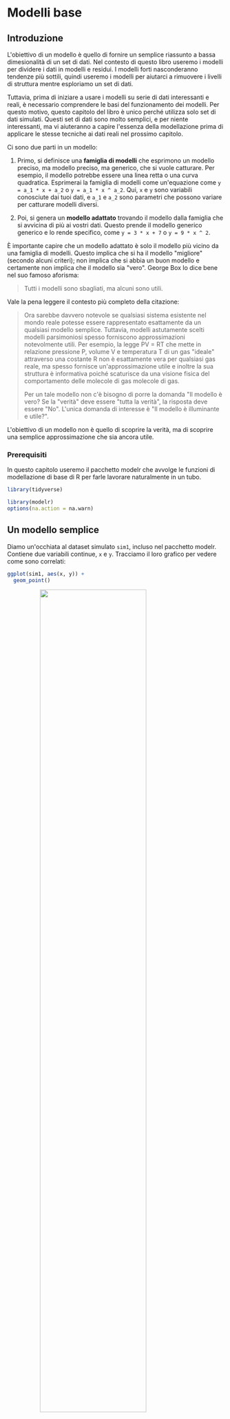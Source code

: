 # Modelli base

## Introduzione

L'obiettivo di un modello è quello di fornire un semplice riassunto a bassa dimesionalità di un set di dati. Nel contesto di questo libro useremo i modelli per dividere i dati in modelli e residui. I modelli forti nasconderanno tendenze più sottili, quindi useremo i modelli per aiutarci a rimuovere i livelli di struttura mentre esploriamo un set di dati.

Tuttavia, prima di iniziare a usare i modelli su serie di dati interessanti e reali, è necessario comprendere le basi del funzionamento dei modelli. Per questo motivo, questo capitolo del libro è unico perché utilizza solo set di dati simulati. Questi set di dati sono molto semplici, e per niente interessanti, ma vi aiuteranno a capire l'essenza della modellazione prima di applicare le stesse tecniche ai dati reali nel prossimo capitolo.

Ci sono due parti in un modello:

1.  Primo, si definisce una __famiglia di modelli__ che esprimono un modello preciso, ma 
    modello preciso, ma generico, che si vuole catturare. Per esempio, il modello 
    potrebbe essere una linea retta o una curva quadratica. Esprimerai
    la famiglia di modelli come un'equazione come `y = a_1 * x + a_2` o 
    `y = a_1 * x ^ a_2`. Qui, `x` e `y` sono variabili conosciute dai tuoi
    dati, e `a_1` e `a_2` sono parametri che possono variare per catturare 
    modelli diversi.

1.  Poi, si genera un __modello adattato__ trovando il modello dalla 
    famiglia che si avvicina di più ai vostri dati. Questo prende il modello generico 
    generico e lo rende specifico, come `y = 3 * x + 7` o `y = 9 * x ^ 2`.

È importante capire che un modello adattato è solo il modello più vicino da una famiglia di modelli. Questo implica che si ha il modello "migliore" (secondo alcuni criteri); non implica che si abbia un buon modello e certamente non implica che il modello sia "vero". George Box lo dice bene nel suo famoso aforisma:

> Tutti i modelli sono sbagliati, ma alcuni sono utili.

Vale la pena leggere il contesto più completo della citazione:

> Ora sarebbe davvero notevole se qualsiasi sistema esistente nel mondo reale 
> potesse essere rappresentato esattamente da un qualsiasi modello semplice. Tuttavia, modelli astutamente scelti 
> modelli parsimoniosi spesso forniscono approssimazioni notevolmente utili. Per 
> esempio, la legge PV = RT che mette in relazione pressione P, volume V e temperatura T di 
> un gas "ideale" attraverso una costante R non è esattamente vera per qualsiasi gas reale, ma 
> spesso fornisce un'approssimazione utile e inoltre la sua struttura è 
> informativa poiché scaturisce da una visione fisica del comportamento delle molecole di gas 
> molecole di gas.
> 
> Per un tale modello non c'è bisogno di porre la domanda "Il modello è vero? 
> Se la "verità" deve essere "tutta la verità", la risposta deve essere "No". L'unica 
> domanda di interesse è "Il modello è illuminante e utile?".

L'obiettivo di un modello non è quello di scoprire la verità, ma di scoprire una semplice approssimazione che sia ancora utile. 

### Prerequisiti

In questo capitolo useremo il pacchetto modelr che avvolge le funzioni di modellazione di base di R per farle lavorare naturalmente in un tubo.


```r
library(tidyverse)

library(modelr)
options(na.action = na.warn)
```

## Un modello semplice

Diamo un'occhiata al dataset simulato `sim1`, incluso nel pacchetto modelr. Contiene due variabili continue, `x` e `y`. Tracciamo il loro grafico per vedere come sono correlati:


```r
ggplot(sim1, aes(x, y)) + 
  geom_point()
```

<img src="model-basics_files/figure-html/unnamed-chunk-1-1.png" width="70%" style="display: block; margin: auto;" />

Si può vedere un forte modello nei dati. Usiamo un modello per catturare quel modello e renderlo esplicito. È nostro compito fornire la forma base del modello. In questo caso, la relazione sembra lineare, cioè `y = a_0 + a_1 * x`.  Cominciamo a farci un'idea di come sono i modelli di questa famiglia generandone alcuni a caso e sovrapponendoli ai dati. Per questo semplice caso, possiamo usare `geom_abline()` che prende una pendenza e un'intercetta come parametri. Più avanti impareremo tecniche più generali che funzionano con qualsiasi modello.


```r
models <- tibble(
  a1 = runif(250, -20, 40),
  a2 = runif(250, -5, 5)
)

ggplot(sim1, aes(x, y)) + 
  geom_abline(aes(intercept = a1, slope = a2), data = models, alpha = 1/4) +
  geom_point() 
```

<img src="model-basics_files/figure-html/unnamed-chunk-2-1.png" width="70%" style="display: block; margin: auto;" />

Ci sono 250 modelli su questo grafico, ma molti sono davvero pessimi! Dobbiamo trovare i buoni modelli rendendo precisa la nostra intuizione che un buon modello è "vicino" ai dati. Abbiamo bisogno di un modo per quantificare la distanza tra i dati e un modello. Poi possiamo adattare il modello trovando il valore di `a_0` e `a_1` che genera il modello con la minore distanza dai dati.

Un facile punto di partenza è trovare la distanza verticale tra ogni punto e il modello, come nel seguente diagramma. (Nota che ho spostato leggermente i valori x in modo che tu possa vedere le singole distanze).

<img src="model-basics_files/figure-html/unnamed-chunk-3-1.png" width="70%" style="display: block; margin: auto;" />

Questa distanza è semplicemente la differenza tra il valore y dato dal modello (la __predizione__) e il valore y reale nei dati (la __risposta__).

Per calcolare questa distanza, prima trasformiamo la nostra famiglia di modelli in una funzione R. Questa prende i parametri del modello e i dati come input, e dà come output i valori predetti dal modello:


```r
model1 <- function(a, data) {
  a[1] + data$x * a[2]
}
model1(c(7, 1.5), sim1)
#>  [1]  8.5  8.5  8.5 10.0 10.0 10.0 11.5 11.5 11.5 13.0 13.0 13.0 14.5 14.5 14.5
#> [16] 16.0 16.0 16.0 17.5 17.5 17.5 19.0 19.0 19.0 20.5 20.5 20.5 22.0 22.0 22.0
```

Poi, abbiamo bisogno di un modo per calcolare una distanza complessiva tra i valori previsti e quelli reali. In altre parole, il grafico sopra mostra 30 distanze: come facciamo a farle collassare in un singolo numero?

Un modo comune per farlo in statistica è usare la "deviazione media della radice quadrata". Si calcola la differenza tra il reale e il previsto, si eleva al quadrato, si fa la media e si prende la radice quadrata. Questa distanza ha un sacco di interessanti proprietà matematiche, di cui non parleremo qui. Dovrete fidarvi della mia parola!


```r
measure_distance <- function(mod, data) {
  diff <- data$y - model1(mod, data)
  sqrt(mean(diff ^ 2))
}
measure_distance(c(7, 1.5), sim1)
#> [1] 2.665212
```

Ora possiamo usare purrr per calcolare la distanza per tutti i modelli definiti sopra. Abbiamo bisogno di una funzione di aiuto perché la nostra funzione di distanza si aspetta il modello come un vettore numerico di lunghezza 2.


```r
sim1_dist <- function(a1, a2) {
  measure_distance(c(a1, a2), sim1)
}

models <- models %>% 
  mutate(dist = purrr::map2_dbl(a1, a2, sim1_dist))
models
#> # A tibble: 250 × 3
#>       a1      a2  dist
#>    <dbl>   <dbl> <dbl>
#> 1 -15.2   0.0889  30.8
#> 2  30.1  -0.827   13.2
#> 3  16.0   2.27    13.2
#> 4 -10.6   1.38    18.7
#> 5 -19.6  -1.04    41.8
#> 6   7.98  4.59    19.3
#> # … with 244 more rows
```

Poi, sovrapponiamo i 10 migliori modelli ai dati. Ho colorato i modelli per `-dist`: questo è un modo semplice per assicurarsi che i modelli migliori (cioè quelli con la distanza minore) abbiano i colori più brillanti.


```r
ggplot(sim1, aes(x, y)) + 
  geom_point(size = 2, colour = "grey30") + 
  geom_abline(
    aes(intercept = a1, slope = a2, colour = -dist), 
    data = filter(models, rank(dist) <= 10)
  )
```

<img src="model-basics_files/figure-html/unnamed-chunk-7-1.png" width="70%" style="display: block; margin: auto;" />

Possiamo anche pensare a questi modelli come a delle osservazioni, e visualizzarli con uno scatterplot di `a1` vs `a2`, sempre colorato da `-dist`. Non possiamo più vedere direttamente come il modello si confronta con i dati, ma possiamo vedere molti modelli contemporaneamente. Di nuovo, ho evidenziato i 10 modelli migliori, questa volta disegnando dei cerchi rossi sotto di essi.


```r
ggplot(models, aes(a1, a2)) +
  geom_point(data = filter(models, rank(dist) <= 10), size = 4, colour = "red") +
  geom_point(aes(colour = -dist))
```

<img src="model-basics_files/figure-html/unnamed-chunk-8-1.png" width="70%" style="display: block; margin: auto;" />

Invece di provare molti modelli casuali, potremmo essere più sistematici e generare una griglia di punti uniformemente distanziati (questa è chiamata ricerca a griglia). Ho scelto i parametri della griglia in modo approssimativo guardando dove si trovavano i migliori modelli nel grafico sopra.


```r
grid <- expand.grid(
  a1 = seq(-5, 20, length = 25),
  a2 = seq(1, 3, length = 25)
  ) %>% 
  mutate(dist = purrr::map2_dbl(a1, a2, sim1_dist))

grid %>% 
  ggplot(aes(a1, a2)) +
  geom_point(data = filter(grid, rank(dist) <= 10), size = 4, colour = "red") +
  geom_point(aes(colour = -dist)) 
```

<img src="model-basics_files/figure-html/unnamed-chunk-9-1.png" width="70%" style="display: block; margin: auto;" />

Quando si sovrappongono i migliori 10 modelli ai dati originali, tutti sembrano abbastanza buoni:


```r
ggplot(sim1, aes(x, y)) + 
  geom_point(size = 2, colour = "grey30") + 
  geom_abline(
    aes(intercept = a1, slope = a2, colour = -dist), 
    data = filter(grid, rank(dist) <= 10)
  )
```

<img src="model-basics_files/figure-html/unnamed-chunk-10-1.png" width="70%" style="display: block; margin: auto;" />

Si potrebbe immaginare di rendere iterativamente la griglia sempre più fine fino a restringere il modello migliore. Ma c'è un modo migliore per affrontare questo problema: uno strumento di minimizzazione numerica chiamato ricerca Newton-Raphson. L'intuizione di Newton-Raphson è piuttosto semplice: si sceglie un punto di partenza e si cerca il pendio più ripido. Poi si scia giù per quel pendio un po', e poi si ripete ancora e ancora, finché non si può scendere più in basso. In R, possiamo farlo con `optim()`:


```r
best <- optim(c(0, 0), measure_distance, data = sim1)
best$par
#> [1] 4.222248 2.051204

ggplot(sim1, aes(x, y)) + 
  geom_point(size = 2, colour = "grey30") + 
  geom_abline(intercept = best$par[1], slope = best$par[2])
```

<img src="model-basics_files/figure-html/unnamed-chunk-11-1.png" width="70%" style="display: block; margin: auto;" />

Non preoccupatevi troppo dei dettagli di come funziona `optim()`. È l'intuizione che è importante qui. Se avete una funzione che definisce la distanza tra un modello e un set di dati, un algoritmo che può minimizzare tale distanza modificando i parametri del modello, potete trovare il modello migliore. La cosa bella di questo approccio è che funzionerà per qualsiasi famiglia di modelli per cui è possibile scrivere un'equazione.

C'è un altro approccio che possiamo usare per questo modello, perché è un caso speciale di una famiglia più ampia: i modelli lineari. Un modello lineare ha la forma generale `y = a_1 + a_2 * x_1 + a_3 * x_2 + ... + a_n * x_(n - 1)`. Quindi questo semplice modello è equivalente a un modello lineare generale dove n è 2 e `x_1` è `x`. R ha uno strumento specificamente progettato per l'adattamento di modelli lineari chiamato `lm()`. `lm()` ha un modo speciale per specificare la famiglia di modelli: le formule. Le formule assomigliano a `y ~ x`, che `lm()` tradurrà in una funzione come `y = a_1 + a_2 * x`. Possiamo adattare il modello e guardare l'output:


```r
sim1_mod <- lm(y ~ x, data = sim1)
coef(sim1_mod)
#> (Intercept)           x 
#>    4.220822    2.051533
```

Questi sono esattamente gli stessi valori che abbiamo ottenuto con `optim()`! Dietro le quinte `lm()` non usa `optim()` ma sfrutta invece la struttura matematica dei modelli lineari. Usando alcune connessioni tra geometria, calcolo e algebra lineare, `lm()` trova effettivamente il modello più vicino in un solo passo, usando un algoritmo sofisticato. Questo approccio è più veloce e garantisce che ci sia un minimo globale.

### Esercizi

1.  Uno svantaggio del modello lineare è che è sensibile a valori insoliti perché la distanza incorpora un termine quadratico. Adattate un modello lineare ai dati simulati qui sotto e visualizzate i risultati. Esegui un paio di volte per generare diversi set di dati simulati. Cosa notate del modello?
    
    
    ```r
    sim1a <- tibble(
      x = rep(1:10, each = 3),
      y = x * 1.5 + 6 + rt(length(x), df = 2)
    )
    ```

1.  Un modo per rendere i modelli lineari più robusti è usare una misura di distanza diversa. Per esempio, invece della distanza radice-media quadrata, si potrebbe usare la distanza media-assoluta:
    
    
    ```r
    measure_distance <- function(mod, data) {
      diff <- data$y - model1(mod, data)
      mean(abs(diff))
    }
    ```
    
    Usate `optim()` per adattare questo modello ai dati simulati sopra e confrontatelo con il modello lineare.

1.  Una sfida nell'eseguire l'ottimizzazione numerica è che è garantito di trovare solo un ottimo locale. Qual è il problema dell'ottimizzazione di un modello a tre parametri come questo?
    
    
    ```r
    model1 <- function(a, data) {
      a[1] + data$x * a[2] + a[3]
    }
    ```

## Visualizzare i modelli

Per modelli semplici, come quello di cui sopra, è possibile capire quale modello cattura studiando attentamente la famiglia del modello e i coefficienti montati. E se si segue un corso di statistica sulla modellizzazione, è probabile che si passi molto tempo a fare proprio questo. Qui, tuttavia, prenderemo una strada diversa. Ci concentreremo sulla comprensione di un modello guardando le sue previsioni. Questo ha un grande vantaggio: ogni tipo di modello predittivo fa delle previsioni (altrimenti a cosa servirebbe?) quindi possiamo usare lo stesso set di tecniche per capire qualsiasi tipo di modello predittivo.

È anche utile vedere ciò che il modello non cattura, i cosiddetti residui che rimangono dopo aver sottratto le previsioni dai dati. I residui sono potenti perché ci permettono di usare i modelli per rimuovere i modelli eclatanti in modo da poter studiare le tendenze più sottili che rimangono.

### Previsioni

Per visualizzare le previsioni di un modello, iniziamo generando una griglia di valori uniformemente distanziati che copra la regione in cui si trovano i nostri dati. Il modo più semplice per farlo è usare `modelr::data_grid()`. Il suo primo argomento è un frame di dati, e per ogni argomento successivo trova le variabili uniche e poi genera tutte le combinazioni:


```r
grid <- sim1 %>% 
  data_grid(x) 
grid
#> # A tibble: 10 × 1
#>       x
#>   <int>
#> 1     1
#> 2     2
#> 3     3
#> 4     4
#> 5     5
#> 6     6
#> # … with 4 more rows
```

(Questo diventerà più interessante quando inizieremo ad aggiungere più variabili al nostro modello).

Poi aggiungiamo le predizioni. Useremo `modelr::add_predictions()` che prende un data frame e un modello. Aggiunge le predizioni dal modello ad una nuova colonna nel data frame:


```r
grid <- grid %>% 
  add_predictions(sim1_mod) 
grid
#> # A tibble: 10 × 2
#>       x  pred
#>   <int> <dbl>
#> 1     1  6.27
#> 2     2  8.32
#> 3     3 10.4 
#> 4     4 12.4 
#> 5     5 14.5 
#> 6     6 16.5 
#> # … with 4 more rows
```

(Potete anche usare questa funzione per aggiungere previsioni al vostro set di dati originale).

Poi, tracciamo le previsioni. Potreste chiedervi tutto questo lavoro extra rispetto al semplice utilizzo di `geom_abline()`. Ma il vantaggio di questo approccio è che funzionerà con _qualsiasi_ modello in R, dal più semplice al più complesso. Siete limitati solo dalle vostre capacità di visualizzazione. Per altre idee su come visualizzare tipi di modelli più complessi, potreste provare <http://vita.had.co.nz/papers/model-vis.html>.


```r
ggplot(sim1, aes(x)) +
  geom_point(aes(y = y)) +
  geom_line(aes(y = pred), data = grid, colour = "red", size = 1)
#> Warning: Using `size` aesthetic for lines was deprecated in ggplot2 3.4.0.
#> ℹ Please use `linewidth` instead.
```

<img src="model-basics_files/figure-html/unnamed-chunk-18-1.png" width="70%" style="display: block; margin: auto;" />

### Residui

Il rovescio della medaglia delle previsioni sono i __residui__. Le previsioni ti dicono il modello che il modello ha catturato, e i residui ti dicono cosa il modello ha mancato. I residui sono solo le distanze tra i valori osservati e quelli previsti che abbiamo calcolato sopra.

Aggiungiamo i residui ai dati con `add_residuals()`, che funziona come `add_predictions()`. Si noti, tuttavia, che usiamo il dataset originale, non una griglia costruita. Questo perché per calcolare i residui abbiamo bisogno dei valori reali di y.


```r
sim1 <- sim1 %>% 
  add_residuals(sim1_mod)
sim1
#> # A tibble: 30 × 3
#>       x     y  resid
#>   <int> <dbl>  <dbl>
#> 1     1  4.20 -2.07 
#> 2     1  7.51  1.24 
#> 3     1  2.13 -4.15 
#> 4     2  8.99  0.665
#> 5     2 10.2   1.92 
#> 6     2 11.3   2.97 
#> # … with 24 more rows
```

Ci sono alcuni modi diversi per capire cosa ci dicono i residui sul modello. Un modo è semplicemente disegnare un poligono di frequenza per aiutarci a capire la diffusione dei residui:


```r
ggplot(sim1, aes(resid)) + 
  geom_freqpoly(binwidth = 0.5)
```

<img src="model-basics_files/figure-html/unnamed-chunk-20-1.png" width="70%" style="display: block; margin: auto;" />

Questo vi aiuta a calibrare la qualità del modello: quanto sono lontane le previsioni dai valori osservati?  Notate che la media del residuo sarà sempre 0.

Spesso vorrete ricreare dei grafici usando i residui invece del predittore originale. Vedrete molto di questo nel prossimo capitolo.


```r
ggplot(sim1, aes(x, resid)) + 
  geom_ref_line(h = 0) +
  geom_point() 
```

<img src="model-basics_files/figure-html/unnamed-chunk-21-1.png" width="70%" style="display: block; margin: auto;" />

Questo sembra un rumore casuale, suggerendo che il nostro modello ha fatto un buon lavoro nel catturare i modelli nel set di dati.

### Esercizi

1.  Invece di usare `lm()` per adattare una linea retta, potete usare `loess()`
    per adattare una curva liscia. 2. Ripetete il processo di adattamento del modello, 
    generazione della griglia, previsioni e visualizzazione su `sim1` usando 
    `loess()` invece di `lm()`. Come si confronta il risultato con 
    `geom_smooth()`?
    
1.  `add_predictions()`è abbinato a `gather_predictions()` e 
    `spread_predictions()`. Come differiscono queste tre funzioni?
    
1.  Cosa fa `geom_ref_line()`? Da quale pacchetto proviene?
    Perché la visualizzazione di una linea di riferimento nei grafici che mostrano i residui è
    utile e importante?
    
1.  Perché potreste voler guardare un poligono di frequenza dei residui assoluti?
    2. Quali sono i pro e i contro rispetto al guardare i residui grezzi?

## Formule e famiglie di modelli

Avete già visto le formule quando usate `facet_wrap()` e `facet_grid()`. In R, le formule forniscono un modo generale per ottenere un "comportamento speciale". Piuttosto che valutare subito i valori delle variabili, li catturano in modo che possano essere interpretati dalla funzione.

La maggior parte delle funzioni di modellazione in R usa una conversione standard da formule a funzioni. Avete già visto una semplice conversione: `y ~ x` viene tradotto in `y = a_1 + a_2 * x`.  Se volete vedere cosa fa effettivamente R, potete usare la funzione `model_matrix()`. Prende un data frame e una formula e restituisce una tibla che definisce l'equazione del modello: ogni colonna nell'output è associata a un coefficiente nel modello, la funzione è sempre `y = a_1 * out1 + a_2 * out_2`. Per il caso più semplice di `y ~ x1` questo ci mostra qualcosa di interessante:


```r
df <- tribble(
  ~y, ~x1, ~x2,
  4, 2, 5,
  5, 1, 6
)
model_matrix(df, y ~ x1)
#> # A tibble: 2 × 2
#>   `(Intercept)`    x1
#>           <dbl> <dbl>
#> 1             1     2
#> 2             1     1
```

Il modo in cui R aggiunge l'intercetta al modello è semplicemente avere una colonna piena di uno.  Per impostazione predefinita, R aggiungerà sempre questa colonna. Se non volete, dovete eliminarla esplicitamente con `-1`:


```r
model_matrix(df, y ~ x1 - 1)
#> # A tibble: 2 × 1
#>      x1
#>   <dbl>
#> 1     2
#> 2     1
```

La matrice del modello cresce in modo non sorprendente quando si aggiungono più variabili al modello:


```r
model_matrix(df, y ~ x1 + x2)
#> # A tibble: 2 × 3
#>   `(Intercept)`    x1    x2
#>           <dbl> <dbl> <dbl>
#> 1             1     2     5
#> 2             1     1     6
```

Questa notazione della formula è talvolta chiamata "notazione Wilkinson-Rogers", ed è stata inizialmente descritta in _Symbolic Description of Factorial Models for Analysis of Variance_, di G. N. Wilkinson e C. E. Rogers <https://www.jstor.org/stable/2346786>. Vale la pena scavare e leggere l'articolo originale se volete capire tutti i dettagli dell'algebra di modellazione.

Le sezioni seguenti spiegano come funziona questa notazione della formula per le variabili categoriche, le interazioni e la trasformazione.

### Variabili categoriche

Generare una funzione da una formula è semplice quando il predittore è continuo, ma le cose diventano un po' più complicate quando il predittore è categorico. Immaginate di avere una formula come `y ~ sex`, dove sex potrebbe essere maschio o femmina. Non ha senso convertirla in una formula come `y = x_0 + x_1 * sex` perché `sex` non è un numero - non si può moltiplicare! Invece quello che R fa è convertirlo in `y = x_0 + x_1 * sex_male` dove `sex_male` è uno se `sex` è maschio e zero altrimenti:


```r
df <- tribble(
  ~ sex, ~ response,
  "male", 1,
  "female", 2,
  "male", 1
)
model_matrix(df, response ~ sex)
#> # A tibble: 3 × 2
#>   `(Intercept)` sexmale
#>           <dbl>   <dbl>
#> 1             1       1
#> 2             1       0
#> 3             1       1
```

Potresti chiederti perché R non crea anche una colonna `sexfemale`. Il problema è che creerebbe una colonna che è perfettamente prevedibile in base alle altre colonne (cioè `sexfemale = 1 - sexmale`). Sfortunatamente i dettagli esatti del perché questo è un problema vanno oltre lo scopo di questo libro, ma fondamentalmente crea una famiglia di modelli che è troppo flessibile, e avrà infiniti modelli che sono ugualmente vicini ai dati.

Fortunatamente, però, se ci si concentra sulla visualizzazione delle previsioni non è necessario preoccuparsi della parametrizzazione esatta. Guardiamo alcuni dati e modelli per renderlo concreto. Ecco il dataset `sim2` di modelr:


```r
ggplot(sim2) + 
  geom_point(aes(x, y))
```

<img src="model-basics_files/figure-html/unnamed-chunk-26-1.png" width="70%" style="display: block; margin: auto;" />

Possiamo adattarvi un modello e generare delle previsioni:


```r
mod2 <- lm(y ~ x, data = sim2)

grid <- sim2 %>% 
  data_grid(x) %>% 
  add_predictions(mod2)
grid
#> # A tibble: 4 × 2
#>   x      pred
#>   <chr> <dbl>
#> 1 a      1.15
#> 2 b      8.12
#> 3 c      6.13
#> 4 d      1.91
```

In effetti, un modello con un `x` categorico predirà il valore medio per ogni categoria. (Perché? Perché la media minimizza la distanza radice-media-quadrata.) Questo è facile da vedere se sovrapponiamo le previsioni ai dati originali:


```r
ggplot(sim2, aes(x)) + 
  geom_point(aes(y = y)) +
  geom_point(data = grid, aes(y = pred), colour = "red", size = 4)
```

<img src="model-basics_files/figure-html/unnamed-chunk-28-1.png" width="70%" style="display: block; margin: auto;" />

Non puoi fare previsioni su livelli che non hai osservato. A volte lo si fa per caso, quindi è bene riconoscere questo messaggio di errore:


```r
tibble(x = "e") %>% 
  add_predictions(mod2)
#> Error in model.frame.default(Terms, newdata, na.action = na.action, xlev = object$xlevels): factor x has new level e
```

### Interazioni (continue e categoriche)

Cosa succede quando combini una variabile continua e una categorica?  `sim3` contiene un predittore categorico e un predittore continuo. Possiamo visualizzarlo con un semplice grafico:


```r
ggplot(sim3, aes(x1, y)) + 
  geom_point(aes(colour = x2))
```

<img src="model-basics_files/figure-html/unnamed-chunk-30-1.png" width="70%" style="display: block; margin: auto;" />

Ci sono due possibili modelli da adattare a questi dati:


```r
mod1 <- lm(y ~ x1 + x2, data = sim3)
mod2 <- lm(y ~ x1 * x2, data = sim3)
```

Quando si aggiungono variabili con `+`, il modello stima ogni effetto indipendente da tutti gli altri. È possibile adattare la cosiddetta interazione usando `*`. Per esempio, `y ~ x1 * x2` si traduce in `y = a_0 + a_1 * x1 + a_2 * x2 + a_12 * x1 * x2`. Nota che ogni volta che usi `*`, sia l'interazione che le singole componenti sono incluse nel modello.

Per visualizzare questi modelli abbiamo bisogno di due nuovi trucchi:

1.  Abbiamo due predittori, quindi dobbiamo dare a `data_grid()` entrambe le variabili. 
    Trova tutti i valori unici di `x1` e `x2` e poi genera tutte le
    combinazioni. 
   
1.  Per generare previsioni da entrambi i modelli simultaneamente, possiamo usare 
    `gather_predictions()` che aggiunge ogni previsione come una riga. Il
    complemento di `gather_predictions()` è `spread_predictions()` che aggiunge 
    ogni previsione in una nuova colonna.
    
Insieme questo ci dà:


```r
grid <- sim3 %>% 
  data_grid(x1, x2) %>% 
  gather_predictions(mod1, mod2)
grid
#> # A tibble: 80 × 4
#>   model    x1 x2     pred
#>   <chr> <int> <fct> <dbl>
#> 1 mod1      1 a      1.67
#> 2 mod1      1 b      4.56
#> 3 mod1      1 c      6.48
#> 4 mod1      1 d      4.03
#> 5 mod1      2 a      1.48
#> 6 mod1      2 b      4.37
#> # … with 74 more rows
```

Possiamo visualizzare i risultati di entrambi i modelli su un unico grafico usando il facetting:


```r
ggplot(sim3, aes(x1, y, colour = x2)) + 
  geom_point() + 
  geom_line(data = grid, aes(y = pred)) + 
  facet_wrap(~ model)
```

<img src="model-basics_files/figure-html/unnamed-chunk-33-1.png" width="70%" style="display: block; margin: auto;" />

Nota che il modello che usa `+` ha la stessa pendenza per ogni linea, ma intercette diverse. Il modello che usa `*` ha una pendenza e un'intercetta diverse per ogni linea.

Quale modello è migliore per questi dati? Possiamo dare un'occhiata ai residui. Qui ho sfaccettato sia il modello che `x2` perché rende più facile vedere il modello all'interno di ogni gruppo.


```r
sim3 <- sim3 %>% 
  gather_residuals(mod1, mod2)

ggplot(sim3, aes(x1, resid, colour = x2)) + 
  geom_point() + 
  facet_grid(model ~ x2)
```

<img src="model-basics_files/figure-html/unnamed-chunk-34-1.png" width="70%" style="display: block; margin: auto;" />

C'è un modello poco evidente nei residui per il `mod2`. I residui per il `mod1` mostrano che il modello ha chiaramente mancato qualche modello in `b`, e meno, ma ancora presente è il modello in `c`, e `d`. Ci si potrebbe chiedere se c'è un modo preciso per dire quale di `mod1` o `mod2` sia migliore. C'è, ma richiede un sacco di background matematico, e a noi non interessa molto. Qui, ci interessa una valutazione qualitativa del fatto che il modello abbia catturato o meno il modello che ci interessa.

### Interazioni (due continue)

Diamo un'occhiata al modello equivalente per due variabili continue. Inizialmente le cose procedono in modo quasi identico all'esempio precedente:


```r
mod1 <- lm(y ~ x1 + x2, data = sim4)
mod2 <- lm(y ~ x1 * x2, data = sim4)

grid <- sim4 %>% 
  data_grid(
    x1 = seq_range(x1, 5), 
    x2 = seq_range(x2, 5) 
  ) %>% 
  gather_predictions(mod1, mod2)
grid
#> # A tibble: 50 × 4
#>   model    x1    x2   pred
#>   <chr> <dbl> <dbl>  <dbl>
#> 1 mod1   -1    -1    0.996
#> 2 mod1   -1    -0.5 -0.395
#> 3 mod1   -1     0   -1.79 
#> 4 mod1   -1     0.5 -3.18 
#> 5 mod1   -1     1   -4.57 
#> 6 mod1   -0.5  -1    1.91 
#> # … with 44 more rows
```

Notate il mio uso di `seq_range()` dentro `data_grid()`. Invece di usare ogni valore unico di `x`, userò una griglia regolarmente distanziata di cinque valori tra i numeri minimo e massimo. Probabilmente non è super importante in questo caso, ma è una tecnica utile in generale. Ci sono altri due utili argomenti a `seq_range()`:

* `pretty = TRUE` genererà una sequenza "carina", cioè qualcosa che sembra
    piacevole all'occhio umano. Questo è utile se volete produrre tabelle di 
    output:
    
    
    ```r
    seq_range(c(0.0123, 0.923423), n = 5)
    #> [1] 0.0123000 0.2400808 0.4678615 0.6956423 0.9234230
    seq_range(c(0.0123, 0.923423), n = 5, pretty = TRUE)
    #> [1] 0.0 0.2 0.4 0.6 0.8 1.0
    ```
    
* `trim = 0.1` taglierà via il 10% dei valori della coda. Questo è utile se le 
    variabili hanno una distribuzione a coda lunga e ci si vuole concentrare sulla generazione di
    valori vicino al centro:
    
    
    ```r
    x1 <- rcauchy(100)
    seq_range(x1, n = 5)
    #> [1] -115.86934  -83.52130  -51.17325  -18.82520   13.52284
    seq_range(x1, n = 5, trim = 0.10)
    #> [1] -13.841101  -8.709812  -3.578522   1.552767   6.684057
    seq_range(x1, n = 5, trim = 0.25)
    #> [1] -2.17345439 -1.05938856  0.05467728  1.16874312  2.28280896
    seq_range(x1, n = 5, trim = 0.50)
    #> [1] -0.7249565 -0.2677888  0.1893788  0.6465465  1.1037141
    ```
    
* `expand = 0.1` è in un certo senso l'opposto di `trim()`, espande l'intervallo del 10%.
    
    
    ```r
    x2 <- c(0, 1)
    seq_range(x2, n = 5)
    #> [1] 0.00 0.25 0.50 0.75 1.00
    seq_range(x2, n = 5, expand = 0.10)
    #> [1] -0.050  0.225  0.500  0.775  1.050
    seq_range(x2, n = 5, expand = 0.25)
    #> [1] -0.1250  0.1875  0.5000  0.8125  1.1250
    seq_range(x2, n = 5, expand = 0.50)
    #> [1] -0.250  0.125  0.500  0.875  1.250
    ```

Ora proviamo a visualizzare questo modello. Abbiamo due predittori continui, quindi potete immaginare il modello come una superficie 3d. Potremmo visualizzarlo usando `geom_tile()`:


```r
ggplot(grid, aes(x1, x2)) + 
  geom_tile(aes(fill = pred)) + 
  facet_wrap(~ model)
```

<img src="model-basics_files/figure-html/unnamed-chunk-39-1.png" width="70%" style="display: block; margin: auto;" />

Questo non suggerisce che i modelli siano molto diversi! Ma questa è in parte un'illusione: i nostri occhi e il nostro cervello non sono molto bravi a confrontare accuratamente le sfumature di colore. Invece di guardare la superficie dall'alto, potremmo guardarla da entrambi i lati, mostrando più facce:

```r
ggplot(grid, aes(x1, pred, colour = x2, group = x2)) + 
  geom_line() +
  facet_wrap(~ model)
ggplot(grid, aes(x2, pred, colour = x1, group = x1)) + 
  geom_line() +
  facet_wrap(~ model)
```

<img src="model-basics_files/figure-html/unnamed-chunk-40-1.png" width="70%" style="display: block; margin: auto;" /><img src="model-basics_files/figure-html/unnamed-chunk-40-2.png" width="70%" style="display: block; margin: auto;" />

Questo vi mostra che l'interazione tra due variabili continue funziona fondamentalmente allo stesso modo di una variabile categorica e continua. Un'interazione dice che non c'è un offset fisso: devi considerare entrambi i valori di `x1` e `x2` simultaneamente per prevedere `y`.

Puoi vedere che anche con solo due variabili continue, è difficile ottenere una buona visualizzazione. Ma questo è ragionevole: non ci si dovrebbe aspettare che sia facile capire come tre o più variabili interagiscono simultaneamente! Ma di nuovo, ci salviamo un po' perché stiamo usando i modelli per l'esplorazione, e potete costruire gradualmente il vostro modello nel tempo. Il modello non deve essere perfetto, deve solo aiutarvi a rivelare un po' di più sui vostri dati.

Ho passato un po' di tempo a guardare i residui per vedere se potevo capire se il `mod2` ha fatto meglio del `mod1`. Penso che lo faccia, ma è piuttosto sottile. Avrai la possibilità di lavorarci negli esercizi.

### Trasformazioni

Puoi anche eseguire trasformazioni all'interno della formula del modello. Per esempio, `log(y) ~ sqrt(x1) + x2` si trasforma in `log(y) = a_1 + a_2 * sqrt(x1) + a_3 * x2`. Se la vostra trasformazione coinvolge `+`, `*`, `^`, o `-`, dovrete avvolgerla in `I()` in modo che R non la tratti come parte della specifica del modello. Per esempio, `y ~ x + I(x ^ 2)` viene tradotto in `y = a_1 + a_2 * x + a_3 * x^2`. Se dimenticate il `I()` e specificate `y ~ x ^ 2 + x`, R calcolerà `y ~ x * x + x`. `x * x` significa l'interazione di `x` con se stesso, che è la stessa di `x`. R elimina automaticamente le variabili ridondanti così `x + x` diventa `x`, il che significa che `y ~ x ^ 2 + x` specifica la funzione `y = a_1 + a_2 * x`. Probabilmente non è quello che intendevi!

Di nuovo, se sei confuso su ciò che il tuo modello sta facendo, puoi sempre usare `model_matrix()` per vedere esattamente quale equazione `lm()` si adatta:


```r
df <- tribble(
  ~y, ~x,
   1,  1,
   2,  2, 
   3,  3
)
model_matrix(df, y ~ x^2 + x)
#> # A tibble: 3 × 2
#>   `(Intercept)`     x
#>           <dbl> <dbl>
#> 1             1     1
#> 2             1     2
#> 3             1     3
model_matrix(df, y ~ I(x^2) + x)
#> # A tibble: 3 × 3
#>   `(Intercept)` `I(x^2)`     x
#>           <dbl>    <dbl> <dbl>
#> 1             1        1     1
#> 2             1        4     2
#> 3             1        9     3
```

Le trasformazioni sono utili perché puoi usarle per approssimare funzioni non lineari. Se hai seguito un corso di calcolo, potresti aver sentito parlare del teorema di Taylor che dice che puoi approssimare qualsiasi funzione liscia con una somma infinita di polinomi. Ciò significa che puoi usare una funzione polinomiale per avvicinarti arbitrariamente a una funzione liscia adattando un'equazione come `y = a_1 + a_2 * x + a_3 * x^2 + a_4 * x ^ 3`. Scrivere questa sequenza a mano è noioso, così R fornisce una funzione di aiuto: `poly()`:


```r
model_matrix(df, y ~ poly(x, 2))
#> # A tibble: 3 × 3
#>   `(Intercept)` `poly(x, 2)1` `poly(x, 2)2`
#>           <dbl>         <dbl>         <dbl>
#> 1             1     -7.07e- 1         0.408
#> 2             1     -7.85e-17        -0.816
#> 3             1      7.07e- 1         0.408
```

Tuttavia c'è un grosso problema nell'uso di `poly()`: al di fuori dell'intervallo dei dati, i polinomi sparano rapidamente all'infinito positivo o negativo. Un'alternativa più sicura è usare la spline naturale, `splines::ns()`.


```r
library(splines)
model_matrix(df, y ~ ns(x, 2))
#> # A tibble: 3 × 3
#>   `(Intercept)` `ns(x, 2)1` `ns(x, 2)2`
#>           <dbl>       <dbl>       <dbl>
#> 1             1       0           0    
#> 2             1       0.566      -0.211
#> 3             1       0.344       0.771
```

Vediamo come appare quando cerchiamo di approssimare una funzione non lineare:


```r
sim5 <- tibble(
  x = seq(0, 3.5 * pi, length = 50),
  y = 4 * sin(x) + rnorm(length(x))
)

ggplot(sim5, aes(x, y)) +
  geom_point()
```

<img src="model-basics_files/figure-html/unnamed-chunk-44-1.png" width="70%" style="display: block; margin: auto;" />

Ho intenzione di adattare cinque modelli a questi dati.


```r
mod1 <- lm(y ~ ns(x, 1), data = sim5)
mod2 <- lm(y ~ ns(x, 2), data = sim5)
mod3 <- lm(y ~ ns(x, 3), data = sim5)
mod4 <- lm(y ~ ns(x, 4), data = sim5)
mod5 <- lm(y ~ ns(x, 5), data = sim5)

grid <- sim5 %>% 
  data_grid(x = seq_range(x, n = 50, expand = 0.1)) %>% 
  gather_predictions(mod1, mod2, mod3, mod4, mod5, .pred = "y")

ggplot(sim5, aes(x, y)) + 
  geom_point() +
  geom_line(data = grid, colour = "red") +
  facet_wrap(~ model)
```

<img src="model-basics_files/figure-html/unnamed-chunk-45-1.png" width="70%" style="display: block; margin: auto;" />

Notate che l'estrapolazione al di fuori dell'intervallo dei dati è chiaramente cattiva. Questo è il lato negativo di approssimare una funzione con un polinomio. Ma questo è un problema molto reale con ogni modello: il modello non può mai dirvi se il comportamento è vero quando iniziate ad estrapolare al di fuori dell'intervallo dei dati che avete visto. Dovete affidarvi alla teoria e alla scienza.

### Esercizi

1.  Cosa succede se ripetete l'analisi di `sim2` usando un modello senza
    un'intercetta. Cosa succede all'equazione del modello? Cosa succede alle
    previsioni?
    
1.  Usate `model_matrix()` per esplorare le equazioni generate per i modelli
    che ho adattato a `sim3` e `sim4`. Perché `*` è una buona abbreviazione di interazione?

1.  Usando i principi di base, convertite le formule dei seguenti due
    modelli in funzioni. (Suggerimento: iniziate a convertire la variabile categorica
    in variabili 0-1).
    
    
    ```r
    mod1 <- lm(y ~ x1 + x2, data = sim3)
    mod2 <- lm(y ~ x1 * x2, data = sim3)
    ```

1.   Per `sim4`, quale tra `mod1` e `mod2` è meglio? Penso che `mod2` faccia un 
     un lavoro leggermente migliore nella rimozione dei pattern, ma è piuttosto sottile. Puoi 
     un grafico a sostegno della mia affermazione? 

## Valori mancanti

I valori mancanti ovviamente non possono trasmettere alcuna informazione sulla relazione tra le variabili, quindi le funzioni di modellazione eliminano tutte le righe che contengono valori mancanti. Il comportamento predefinito di R è di eliminarli silenziosamente, ma `options(na.action = na.warn)` (eseguito nei prerequisiti), fa in modo che tu riceva un avviso.


```r
df <- tribble(
  ~x, ~y,
  1, 2.2,
  2, NA,
  3, 3.5,
  4, 8.3,
  NA, 10
)

mod <- lm(y ~ x, data = df)
#> Warning: Dropping 2 rows with missing values
```

Per sopprimere l'avvertimento, impostare `na.action = na.exclude`:


```r
mod <- lm(y ~ x, data = df, na.action = na.exclude)
```

Puoi sempre vedere esattamente quante osservazioni sono state usate con `nobs()`:


```r
nobs(mod)
#> [1] 3
```

## Altre famiglie di modelli

Questo capitolo si è concentrato esclusivamente sulla classe dei modelli lineari, che assumono una relazione della forma `y = a_1 * x1 + a_2 * x2 + ... + a_n * xn`. I modelli lineari assumono inoltre che i residui abbiano una distribuzione normale, di cui non abbiamo parlato. Esiste un vasto insieme di classi di modelli che estendono il modello lineare in vari modi interessanti. Alcuni di essi sono:

* __Modelli lineari generalizzati__, ad esempio `stats::glm()`. I modelli lineari assumono che
  la risposta sia continua e l'errore abbia una distribuzione normale. 
  I modelli lineari generalizzati estendono i modelli lineari per includere risposte non continue
  risposte non continue (per esempio dati binari o conteggi). Funzionano definendo una distanza
  basata sull'idea statistica di verosimiglianza.
  
* __Modelli additivi generalizzati__, ad esempio `mgcv::gam()`, estendono i modelli lineari generalizzati
  modelli lineari generalizzati per incorporare funzioni lisce arbitrarie. Ciò significa che è possibile
  scrivere una formula come `y ~ s(x)` che diventa un'equazione come 
  y = f(x)` e lasciare che `gam()` stimi quale sia questa funzione (soggetta ad alcuni
  vincoli di scorrevolezza per rendere il problema trattabile).
  
* __Modelli lineari penalizzati__, per esempio `glmnet::glmnet()`, aggiungono un termine di penalità alla
  la distanza che penalizza i modelli complessi (definiti dalla distanza 
  tra il vettore dei parametri e l'origine). Questo tende a rendere
  modelli che generalizzano meglio a nuovi insiemi di dati della stessa popolazione.

* __Modelli lineari robusti__, ad esempio `MASS::rlm()`, modificano la distanza per ponderare 
  punti che sono molto lontani. Questo li rende meno sensibili alla presenza
  di outlier, al costo di non essere altrettanto buoni quando non ci sono 
  valori anomali.
  
* __Alberi decisionali__, per esempio `rpart::rpart()`, attaccano il problema in un modo completamente diverso
  modo completamente diverso dai modelli lineari. Si adattano ad un modello costante frammentario, dividendo i
  dati in pezzi progressivamente sempre più piccoli. Gli alberi non sono terribilmente
  efficaci da soli, ma sono molto potenti se usati in aggregato
  da modelli come __random forests__ (ad esempio `randomForest::randomForest()`) o 
  __gradient boosting machines__ (ad esempio `xgboost::xgboost`).

Questi modelli funzionano tutti in modo simile dal punto di vista della programmazione. Una volta che avete padroneggiato i modelli lineari, dovreste trovare facile padroneggiare la meccanica di queste altre classi di modelli. Essere un abile modellatore è un misto di alcuni buoni principi generali e di avere una grande cassetta degli attrezzi di tecniche. Ora che avete imparato alcuni strumenti generali e una classe utile di modelli, potete andare avanti e imparare altre classi da altre fonti.

